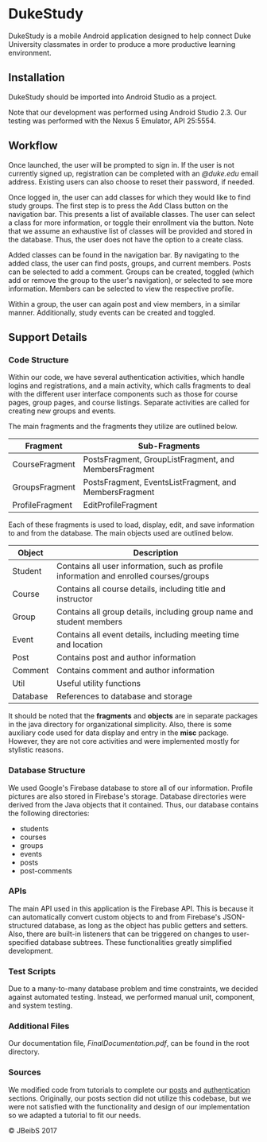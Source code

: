 # DukeStudy
DukeStudy is a mobile Android application designed to help connect Duke University classmates in order to produce a more productive learning environment.

## Installation
DukeStudy should be imported into Android Studio as a project.

Note that our development was performed using Android Studio 2.3. Our testing was performed with the Nexus 5 Emulator, API 25:5554.

## Workflow
Once launched, the user will be prompted to sign in. If the user is not currently signed up, registration can be completed with an *@duke.edu* email address. Existing users can also choose to reset their password, if needed.

Once logged in, the user can add classes for which they would like to find study groups. The first step is to press the Add Class button on the navigation bar. This presents a list of available classes. The user can select a class for more information, or toggle their enrollment via the button. Note that we assume an exhaustive list of classes will be provided and stored in the database. Thus, the user does not have the option to a create class.

Added classes can be found in the navigation bar. By navigating to the added class, the user can find posts, groups, and current members. Posts can be selected to add a comment. Groups can be created, toggled (which add or remove the group to the user's navigation), or selected to see more information. Members can be selected to view the respective profile.

Within a group, the user can again post and view members, in a similar manner. Additionally, study events can be created and toggled.

## Support Details
### Code Structure
Within our code, we have several authentication activities, which handle logins and registrations, and a main activity, which calls fragments to deal with the different user interface components such as those for course pages, group pages, and course listings. Separate activities are called for creating new groups and events.

The main fragments and the fragments they utilize are outlined below.

| Fragment        | Sub-Fragments                                          |
|-----------------|--------------------------------------------------------|
| CourseFragment  | PostsFragment, GroupListFragment, and MembersFragment  |
| GroupsFragment  | PostsFragment, EventsListFragment, and MembersFragment |
| ProfileFragment | EditProfileFragment                                    |

Each of these fragments is used to load, display, edit, and save information to and from the database. The main objects used are outlined below.

| Object   | Description                                                                            |
|----------|----------------------------------------------------------------------------------------|
| Student  | Contains all user information, such as profile information and enrolled courses/groups |
| Course   | Contains all course details, including title and instructor                            |
| Group    | Contains all group details, including group name and student members                   |
| Event    | Contains all event details, including meeting time and location                        |
| Post     | Contains post and author information                                                   |
| Comment  | Contains comment and author information                                                |
| Util     | Useful utility functions                                                                       |
| Database | References to database and storage                                                     |

It should be noted that the **fragments** and **objects** are in separate packages in the java directory for organizational simplicity. Also, there is some auxiliary code used for data display and entry in the **misc** package. However, they are not core activities and were implemented mostly for stylistic reasons.

### Database Structure
We used Google's Firebase database to store all of our information. Profile pictures are also stored in Firebase's storage. Database directories were derived from the Java objects that it contained. Thus, our database contains the following directories:
* students
* courses
* groups
* events
* posts
* post-comments

### APIs
The main API used in this application is the Firebase API. This is because it can automatically convert custom objects to and from Firebase's JSON-structured database, as long as the object has public getters and setters. Also, there are built-in listeners that can be triggered on changes to user-specified database subtrees. These functionalities greatly simplified development.

### Test Scripts
Due to a many-to-many database problem and time constraints, we decided against automated testing. Instead, we performed manual unit, component, and system testing.

### Additional Files
Our documentation file, *FinalDocumentation.pdf*, can be found in the root directory.

### Sources
We modified code from tutorials to complete our [posts](https://github.com/firebase/quickstart-android/tree/master/database) and [authentication](http://www.androidhive.info/2016/06/android-getting-started-firebase-simple-login-registration-auth/) sections. Originally, our posts section did not utilize this codebase, but we were not satisfied with the functionality and design of our implementation so we adapted a tutorial to fit our needs.

:copyright: JBeibS 2017
